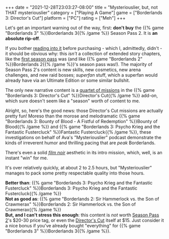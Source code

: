 +++
date = "2021-12-28T23:03:27-08:00"
title = "Mysteriouslier, but, not THAT mysteriouslier"
category = ["Playing A Game"]
game = ["Borderlands 3: Director's Cut"]
platform = ["PC"]
rating = ["Meh"]
+++

Let's get an important warning out of the way, first: <b>don't buy</b> the {{% game "Borderlands 3" %}}Borderlands 3{{% /game %}} Season Pass 2.  It is <b>an absolute rip-off</b>.

If you bother <a href="https://borderlands.com/en-US/seasonpass2/">reading into it</a> before purchasing - which I, admittedly, didn't - it should be obvious why: this <i>isn't</i> a collection of extended story chapters, like the <a href="https://borderlands.com/en-US/shop/borderlands-3-season-pass/">first season pass</a> was (and like {{% game "Borderlands 2" %}}Borderlands 2{{% /game %}}'s season pass was!).  The majority of Season Pass 2's content is new skills, new cosmetics, new arena challenges, and new raid bosses; <i>superfan</i> stuff, which a superfan would already have via an Ultimate Edition or some similar bullshit.

The only new narrative content is a <a href="https://borderlands.fandom.com/wiki/Director%27s_Cut#Missions">quartet of missions</a> in the {{% game "Borderlands 3: Director's Cut" %}}Director's Cut{{% /game %}} add-on, which sure doesn't seem like a "season" worth of content to me.

Alright, so, here's the good news: those Director's Cut missions are actually pretty fun!  Moreso than the morose and melodramatic {{% game "Borderlands 3: Bounty of Blood - A Fistful of Redemption" %}}Bounty of Blood{{% /game %}} and {{% game "Borderlands 3: Psycho Krieg and the Fantastic Fustercluck" %}}Fantastic Fustercluck{{% /game %}}, these investigations on behalf of Ava's "Mysteriouslier" podcast demonstrate the kinds of irreverent humor and thrilling pacing that are <i>peak</i> Borderlands.

There's even a solid <i><a href="https://en.wikipedia.org/wiki/Film_noir">film noir</a></i> aesthetic in its intro mission, which, well, is an instant "win" for me.

It's over relatively quickly, at about 2 to 2.5 hours, but "Mysteriouslier" manages to pack some pretty respectable quality into those hours.

<b>Better than</b>: {{% game "Borderlands 3: Psycho Krieg and the Fantastic Fustercluck" %}}Borderlands 3: Psycho Krieg and the Fantastic Fustercluck{{% /game %}}  
<b>Not as good as</b>: {{% game "Borderlands 2: Sir Hammerlock vs. the Son of Crawmerax" %}}Borderlands 2: Sir Hammerlock vs. the Son of Crawmerax{{% /game %}}  
<b>But, and I can't stress this enough</b>: this content is <i>not</i> worth <a href="https://store.steampowered.com/app/1396474/Borderlands_3_Season_Pass_2/">Season Pass 2</a>'s $20-30 price tag, or even the <a href="https://store.steampowered.com/app/1361831/Borderlands_3_Directors_Cut/">Director's Cut</a> itself at $15.  Just consider it a nice bonus if you've already bought "everything" for {{% game "Borderlands 3" %}}Borderlands 3{{% /game %}}.
